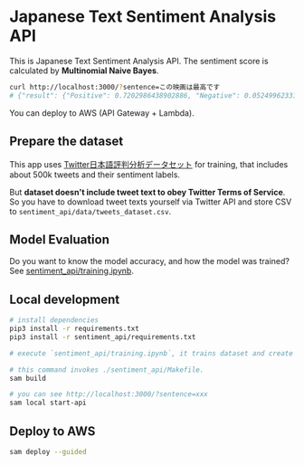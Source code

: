 # Japanese Text Sentiment Analysis API

This is Japanese Text Sentiment Analysis API.
The sentiment score is calculated by **Multinomial Naive Bayes**.

```bash
curl http://localhost:3000/?sentence=この映画は最高です
# {"result": {"Positive": 0.7202986438902886, "Negative": 0.05249962331310942, "Neutral": 0.22720173279659972}}
```

You can deploy to AWS (API Gateway + Lambda).

## Prepare the dataset

This app uses [Twitter日本語評判分析データセット](http://www.db.info.gifu-u.ac.jp/data/Data_5d832973308d57446583ed9f) for training, that includes about 500k tweets and their sentiment labels.

But **dataset doesn't include tweet text to obey Twitter Terms of Service**. So you have to download tweet texts yourself via Twitter API and store CSV to `sentiment_api/data/tweets_dataset.csv`.

## Model Evaluation

Do you want to know the model accuracy, and how the model was trained? See [sentiment_api/training.ipynb](sentiment_api/training.ipynb).

## Local development

```bash
# install dependencies
pip3 install -r requirements.txt
pip3 install -r sentiment_api/requirements.txt

# execute `sentiment_api/training.ipynb`, it trains dataset and create models.

# this command invokes ./sentiment_api/Makefile.
sam build

# you can see http://localhost:3000/?sentence=xxx
sam local start-api
```

## Deploy to AWS

```bash
sam deploy --guided
```
